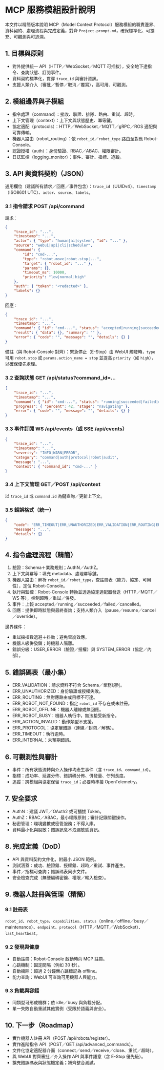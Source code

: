 # MCP 服務模組設計說明

本文件以精簡版本說明 MCP（Model Context Protocol）服務模組的職責邊界、資料契約、處理流程與完成定義，對齊 `Project.prompt.md`，確保標準化、可擴充、可觀測與可追溯。

## 1. 目標與原則
- 對外提供統一 API（HTTP／WebSocket／MQTT 可插拔），安全地下達指令、查詢狀態、訂閱事件。
- 資料契約標準化，貫穿 `trace_id` 與審計資訊。
- 支援人類介入（審批／暫停／取消／覆寫），高可用、可觀測。

## 2. 模組邊界與子模組
- 指令處理（command）：接收、驗證、排隊、路由、重試、超時。
- 上下文管理（context）：上下文與狀態歷史、冪等鍵。
- 協定適配（protocols）：HTTP／WebSocket／MQTT／gRPC／ROS 適配與可靠傳輸。
- 機器人路由（robot_routing）：依 `robot_id`／`robot_type` 路由至對應 Robot-Console。
- 認證授權（auth）：身份驗證、RBAC／ABAC、權限審計。
- 日誌監控（logging_monitor）：事件、審計、指標、追蹤。

## 3. API 與資料契約（JSON）

通用欄位（建議所有請求／回應／事件包含）：`trace_id`（UUIDv4）、`timestamp`（ISO8601 UTC）、`actor`、`source`、`labels`。

### 3.1 指令請求 POST /api/command
請求：
```json
{
	"trace_id": "...",
	"timestamp": "...",
	"actor": { "type": "human|ai|system", "id": "..." },
	"source": "webui|api|cli|scheduler",
	"command": {
		"id": "cmd-...",
		"type": "robot.move|robot.stop|...",
		"target": { "robot_id": "..." },
		"params": {},
		"timeout_ms": 10000,
		"priority": "low|normal|high"
	},
	"auth": { "token": "<redacted>" },
	"labels": {}
}
```

回應：
```json
{
	"trace_id": "...",
	"timestamp": "...",
	"command": { "id": "cmd-...", "status": "accepted|running|succeeded|failed|cancelled" },
	"result": { "data": {}, "summary": "" },
	"error": { "code": "", "message": "", "details": {} }
}
```

備註（與 Robot-Console 對齊）：緊急停止（E-Stop）由 WebUI 觸發時，`type` 可用 `robot.stop` 或 `params.action_name = stop` 並提高 `priority`（如 `high`），以確保優先處理。

### 3.2 查詢狀態 GET /api/status?command_id=...
```json
{
	"trace_id": "...",
	"timestamp": "...",
	"command": { "id": "cmd-...", "status": "running|succeeded|failed|cancelled" },
	"progress": { "percent": 42, "stage": "navigating" },
	"error": { "code": "", "message": "", "details": {} }
}
```

### 3.3 事件訂閱 WS /api/events（或 SSE /api/events）
```json
{
	"trace_id": "...",
	"timestamp": "...",
	"severity": "INFO|WARN|ERROR",
	"category": "command|auth|protocol|robot|audit",
	"message": "...",
	"context": { "command_id": "cmd-..." }
}
```

### 3.4 上下文管理 GET／POST /api/context
以 `trace_id` 或 `command.id` 為鍵查詢／更新上下文。

### 3.5 錯誤格式（統一）
```json
{
	"code": "ERR_TIMEOUT|ERR_UNAUTHORIZED|ERR_VALIDATION|ERR_ROUTING|ERR_PROTOCOL|ERR_INTERNAL",
	"message": "...",
	"details": {}
}
```

## 4. 指令處理流程（精簡）
1) 驗證：Schema＋業務規則；AuthN／AuthZ。
2) 上下文與冪等：填充 metadata、處理冪等鍵。
3) 機器人路由：解析 `robot_id`／`robot_type`，查註冊表（能力、協定、可用性），定位 Robot-Console。
4) 執行與監控：Robot-Console 轉換並透過協定適配器發送（HTTP／MQTT／WS 等），控制超時／重試／併發。
5) 事件：上報 accepted／running／succeeded／failed／cancelled。
6) 回應：提供即時狀態與最終查詢；支持人類介入（pause／resume／cancel／override）。

邊界條件：
- 重試採指數退避＋抖動；避免雪崩效應。
- 機器人級併發鎖；跨機器人隔離。
- 錯誤分級：USER_ERROR（驗證／授權）與 SYSTEM_ERROR（協定／內部）。

## 5. 錯誤碼表（最小集）
- ERR_VALIDATION：請求資料不符合 Schema／業務規則。
- ERR_UNAUTHORIZED：身份驗證或授權失敗。
- ERR_ROUTING：無對應路由或目標不可達。
- ERR_ROBOT_NOT_FOUND：指定 `robot_id` 不存在或未註冊。
- ERR_ROBOT_OFFLINE：機器人離線或無回應。
- ERR_ROBOT_BUSY：機器人執行中，無法接受新指令。
- ERR_ACTION_INVALID：動作類型不支援。
- ERR_PROTOCOL：協定層錯誤（連線／封包／解碼）。
- ERR_TIMEOUT：執行逾時。
- ERR_INTERNAL：未預期錯誤。

## 6. 可觀測性與審計
- 事件：所有狀態流轉與介入操作均產生事件（含 `trace_id`、`command_id`）。
- 指標：成功率、延遲分佈、錯誤碼分佈、併發量、佇列長度。
- 追蹤：跨模組與協定保留 `trace_id`；必要時串接 OpenTelemetry。

## 7. 安全要求
- AuthN：建議 JWT／OAuth2 或可插拔 Token。
- AuthZ：RBAC／ABAC，最小權限原則；審計記錄關鍵操作。
- 秘密管理：環境變數或密管服務；不得入庫。
- 資料最小化與脫敏；錯誤訊息不洩漏敏感資訊。

## 8. 完成定義（DoD）
- API 與資料契約文件化，附最小 JSON 範例。
- 測試涵蓋：成功、驗證錯、授權錯、超時／重試、事件產生。
- 事件／指標可查詢；錯誤碼表同步文件。
- 安全檢查完成（無硬編碼密鑰、權限／輸入檢查）。

## 9. 機器人註冊與管理（精簡）
### 9.1 註冊表
`robot_id`、`robot_type`、`capabilities`、`status`（online／offline／busy／maintenance）、`endpoint`、`protocol`（HTTP／MQTT／WebSocket）、`last_heartbeat`。

### 9.2 發現與健康
- 自動註冊：Robot-Console 啟動時向 MCP 註冊。
- 心跳機制：固定間隔（例如 30 秒）。
- 自動摘除：超過 2 分鐘無心跳標記為 offline。
- 能力查詢：WebUI 可查詢可用機器人與能力。

### 9.3 負載與容錯
- 同類型可形成機群；依 idle／busy 與負載分配。
- 單一失敗自動重試其他實例（受限於語義與安全）。

## 10. 下一步（Roadmap）
- 實作機器人註冊 API（POST /api/robots/register）。
- 實作進階指令 API（POST／GET /api/advanced_commands）。
- 文件化協定適配器介面（connect／send／receive／close、重試／超時）。
- 與 WebUI 對齊審批／介入操作 API 與事件語意（含 E-Stop 優先級）。
- 擴充錯誤碼表與狀態機定義；補齊整合測試。
